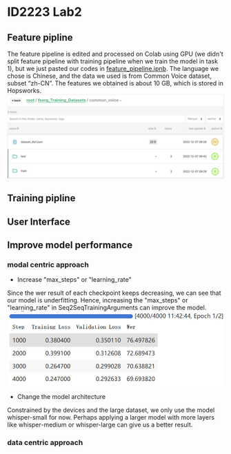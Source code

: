 # ID2223 Lab2
## Feature pipline
The feature pipeline is edited and processed on Colab using GPU (we didn't split feature pipeline with training pipeline when we train the model in task 1), but we just pasted our codes in [feature_pipeline.ipnb](https://github.com/CleanRipple/ID2223/blob/main/lab2/feature_pipeline.ipynb). The language we chose is Chinese, and the data we used is from Common Voice dataset, subset “zh-CN”. The features we obtained is about 10 GB, which is stored in Hopsworks.
![hopsworks files](https://github.com/CleanRipple/ID2223/blob/main/lab2/pictures/hopsworks.png)

## Training pipline

## User Interface

## Improve model performance
### modal centric approach
- Increase "max_steps" or "learning_rate"

Since the wer result of each checkpoint keeps decreasing, we can see that our model is underfitting. Hence, increasing the "max_steps" or "learning_rate" in Seq2SeqTrainingArguments can improve the model.
![checkpoint results](https://github.com/CleanRipple/ID2223/blob/main/lab2/pictures/checkpoint.png)

- Change the model architecture

Constrained by the devices and the large dataset, we only use the model whisper-small for now. Perhaps applying a larger model with more layers like whisper-medium or whisper-large can give us a better result.

### data centric approach
